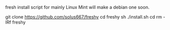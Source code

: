 fresh install script for mainly Linux Mint
will make a debian one soon.

git clone https://github.com/solus667/freshy
cd freshy
sh ./install.sh
cd
rm -IRf freshy
